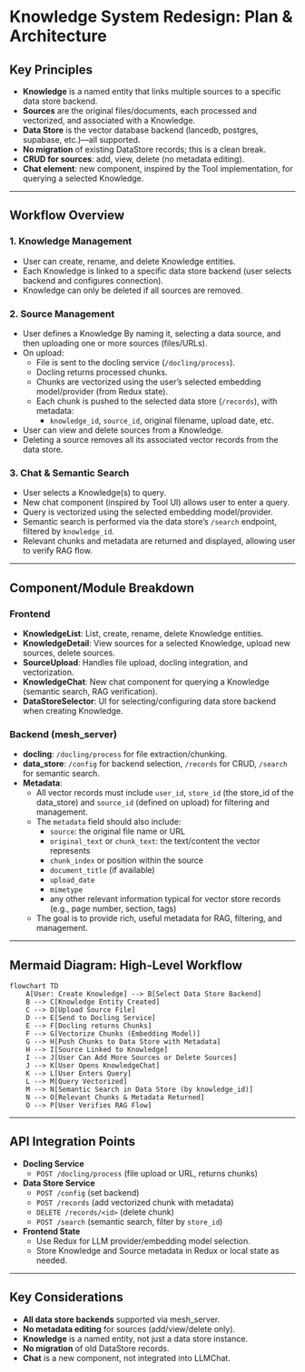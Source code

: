 # Knowledge System Redesign: Plan & Architecture

## Key Principles
- **Knowledge** is a named entity that links multiple sources to a specific data store backend.
- **Sources** are the original files/documents, each processed and vectorized, and associated with a Knowledge.
- **Data Store** is the vector database backend (lancedb, postgres, supabase, etc.)—all supported.
- **No migration** of existing DataStore records; this is a clean break.
- **CRUD for sources**: add, view, delete (no metadata editing).
- **Chat element**: new component, inspired by the Tool implementation, for querying a selected Knowledge.

---

## Workflow Overview

### 1. Knowledge Management
- User can create, rename, and delete Knowledge entities.
- Each Knowledge is linked to a specific data store backend (user selects backend and configures connection).
- Knowledge can only be deleted if all sources are removed.

### 2. Source Management
- User defines a Knowledge By naming it, selecting a data source, and then uploading one or more sources (files/URLs).
- On upload:
  - File is sent to the docling service (`/docling/process`).
  - Docling returns processed chunks.
  - Chunks are vectorized using the user’s selected embedding model/provider (from Redux state).
  - Each chunk is pushed to the selected data store (`/records`), with metadata:
    - `knowledge_id`, `source_id`, original filename, upload date, etc.
- User can view and delete sources from a Knowledge.
- Deleting a source removes all its associated vector records from the data store.

### 3. Chat & Semantic Search
- User selects a Knowledge(s) to query.
- New chat component (inspired by Tool UI) allows user to enter a query.
- Query is vectorized using the selected embedding model/provider.
- Semantic search is performed via the data store’s `/search` endpoint, filtered by `knowledge_id`.
- Relevant chunks and metadata are returned and displayed, allowing user to verify RAG flow.

---

## Component/Module Breakdown

### Frontend
- **KnowledgeList**: List, create, rename, delete Knowledge entities.
- **KnowledgeDetail**: View sources for a selected Knowledge, upload new sources, delete sources.
- **SourceUpload**: Handles file upload, docling integration, and vectorization.
- **KnowledgeChat**: New chat component for querying a Knowledge (semantic search, RAG verification).
- **DataStoreSelector**: UI for selecting/configuring data store backend when creating Knowledge.

### Backend (mesh_server)
- **docling**: `/docling/process` for file extraction/chunking.
- **data_store**: `/config` for backend selection, `/records` for CRUD, `/search` for semantic search.
- **Metadata**:
  - All vector records must include `user_id`, `store_id` (the store_id of the data_store) and `source_id` (defined on upload) for filtering and management.
  - The `metadata` field should also include:
    - `source`: the original file name or URL
    - `original_text` or `chunk_text`: the text/content the vector represents
    - `chunk_index` or position within the source
    - `document_title` (if available)
    - `upload_date`
    - `mimetype`
    - any other relevant information typical for vector store records (e.g., page number, section, tags)
  - The goal is to provide rich, useful metadata for RAG, filtering, and management.

---

## Mermaid Diagram: High-Level Workflow

```mermaid
flowchart TD
    A[User: Create Knowledge] --> B[Select Data Store Backend]
    B --> C[Knowledge Entity Created]
    C --> D[Upload Source File]
    D --> E[Send to Docling Service]
    E --> F[Docling returns Chunks]
    F --> G[Vectorize Chunks (Embedding Model)]
    G --> H[Push Chunks to Data Store with Metadata]
    H --> I[Source Linked to Knowledge]
    I --> J[User Can Add More Sources or Delete Sources]
    J --> K[User Opens KnowledgeChat]
    K --> L[User Enters Query]
    L --> M[Query Vectorized]
    M --> N[Semantic Search in Data Store (by knowledge_id)]
    N --> O[Relevant Chunks & Metadata Returned]
    O --> P[User Verifies RAG Flow]
```

---

## API Integration Points

- **Docling Service**
  - `POST /docling/process` (file upload or URL, returns chunks)
- **Data Store Service**
  - `POST /config` (set backend)
  - `POST /records` (add vectorized chunk with metadata)
  - `DELETE /records/<id>` (delete chunk)
  - `POST /search` (semantic search, filter by `store_id`)
- **Frontend State**
  - Use Redux for LLM provider/embedding model selection.
  - Store Knowledge and Source metadata in Redux or local state as needed.

---

## Key Considerations
- **All data store backends** supported via mesh_server.
- **No metadata editing** for sources (add/view/delete only).
- **Knowledge** is a named entity, not just a data store instance.
- **No migration** of old DataStore records.
- **Chat** is a new component, not integrated into LLMChat.